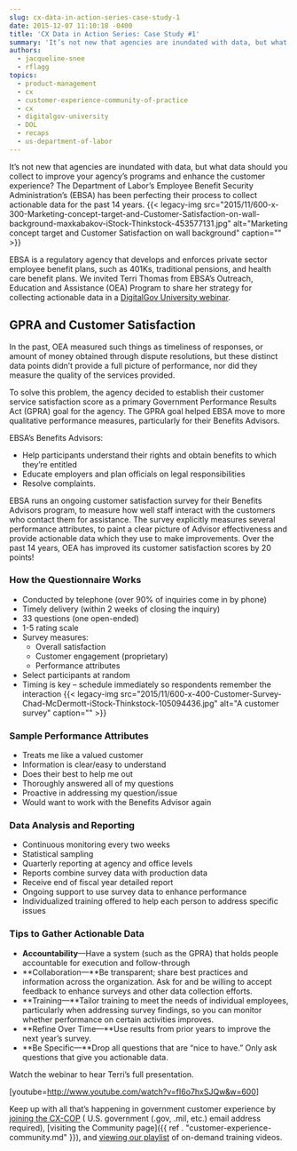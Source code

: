 ```yaml
---
slug: cx-data-in-action-series-case-study-1
date: 2015-12-07 11:10:18 -0400
title: 'CX Data in Action Series: Case Study #1'
summary: 'It’s not new that agencies are inundated with data, but what data should you collect to improve your agency’s programs and enhance the customer experience? The Department of Labor’s Employee Benefit Security Administration’s (EBSA) has been perfecting their process to collect actionable data for the past 14 years. EBSA is a regulatory agency that develops'
authors:
  - jacqueline-snee
  - rflagg
topics:
  - product-management
  - cx
  - customer-experience-community-of-practice
  - cx
  - digitalgov-university
  - DOL
  - recaps
  - us-department-of-labor
---
```


It’s not new that agencies are inundated with data, but what data should you collect to improve your agency’s programs and enhance the customer experience? The Department of Labor’s Employee Benefit Security Administration’s (EBSA) has been perfecting their process to collect actionable data for the past 14 years. {{< legacy-img src="2015/11/600-x-300-Marketing-concept-target-and-Customer-Satisfaction-on-wall-background-maxkabakov-iStock-Thinkstock-453577131.jpg" alt="Marketing concept target and Customer Satisfaction on wall background" caption="" >}} 

EBSA is a regulatory agency that develops and enforces private sector employee benefit plans, such as 401Ks, traditional pensions, and health care benefit plans. We invited Terri Thomas from EBSA’s Outreach, Education and Assistance (OEA) Program to share her strategy for collecting actionable data in a [DigitalGov University webinar](https://www.youtube.com/watch?v=fI6o7hxSJQw&list=PLd9b-GuOJ3nH7xSSjL1XBXPfVqw68BNbW&index=3).

## GPRA and Customer Satisfaction

In the past, OEA measured such things as timeliness of responses, or amount of money obtained through dispute resolutions, but these distinct data points didn’t provide a full picture of performance, nor did they measure the quality of the services provided.

To solve this problem, the agency decided to establish their customer service satisfaction score as a primary Government Performance Results Act (GPRA) goal for the agency. The GPRA goal helped EBSA move to more qualitative performance measures, particularly for their Benefits Advisors.

EBSA’s Benefits Advisors:

  * Help participants understand their rights and obtain benefits to which they’re entitled
  * Educate employers and plan officials on legal responsibilities
  * Resolve complaints.

EBSA runs an ongoing customer satisfaction survey for their Benefits Advisors program, to measure how well staff interact with the customers who contact them for assistance. The survey explicitly measures several performance attributes, to paint a clear picture of Advisor effectiveness and provide actionable data which they use to make improvements. Over the past 14 years, OEA has improved its customer satisfaction scores by 20 points!

### How the Questionnaire Works

  * Conducted by telephone (over 90% of inquiries come in by phone)
  * Timely delivery (within 2 weeks of closing the inquiry)
  * 33 questions (one open-ended)
  * 1-5 rating scale
  * Survey measures: 
      * Overall satisfaction
      * Customer engagement (proprietary)
      * Performance attributes
  * Select participants at random
  * Timing is key &#8211; schedule immediately so respondents remember the interaction {{< legacy-img src="2015/11/600-x-400-Customer-Survey-Chad-McDermott-iStock-Thinkstock-105094436.jpg" alt="A customer survey" caption="" >}} 

### Sample Performance Attributes

  * Treats me like a valued customer
  * Information is clear/easy to understand
  * Does their best to help me out
  * Thoroughly answered all of my questions
  * Proactive in addressing my question/issue
  * Would want to work with the Benefits Advisor again

### Data Analysis and Reporting

  * Continuous monitoring every two weeks
  * Statistical sampling
  * Quarterly reporting at agency and office levels
  * Reports combine survey data with production data
  * Receive end of fiscal year detailed report
  * Ongoing support to use survey data to enhance performance
  * Individualized training offered to help each person to address specific issues

### Tips to Gather Actionable Data

  * **Accountability**—Have a system (such as the GPRA) that holds people accountable for execution and follow-through
  * **Collaboration—**Be transparent; share best practices and information across the organization. Ask for and be willing to accept feedback to enhance surveys and other data collection efforts.
  * **Training—**Tailor training to meet the needs of individual employees, particularly when addressing survey findings, so you can monitor whether performance on certain activities improves.
  * **Refine Over Time—**Use results from prior years to improve the next year’s survey.
  * **Be Specific—**Drop all questions that are “nice to have.” Only ask questions that give you actionable data.

Watch the webinar to hear Terri’s full presentation.

[youtube=http://www.youtube.com/watch?v=fI6o7hxSJQw&w=600]

Keep up with all that’s happening in government customer experience by [joining the CX-COP](https://docs.google.com/a/gsa.gov/forms/d/1hzJbZChUg2TRLi_MiC4nAbB-HKUOerBF2kL0qO38fPo/viewform) ( U.S. government (.gov, .mil, etc.) email address required), [visiting the Community page]({{ ref . "customer-experience-community.md" }}), and [viewing our playlist](https://www.youtube.com/playlist?list=PLd9b-GuOJ3nH7xSSjL1XBXPfVqw68BNbW) of on-demand training videos.